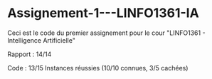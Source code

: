 # Assignement-1---LINFO1361-IA
Ceci est le code du premier assignement pour le cour "LINFO1361 - Intelligence Artificielle"

Rapport : 14/14

Code : 13/15 Instances réussies (10/10 connues, 3/5 cachées)
